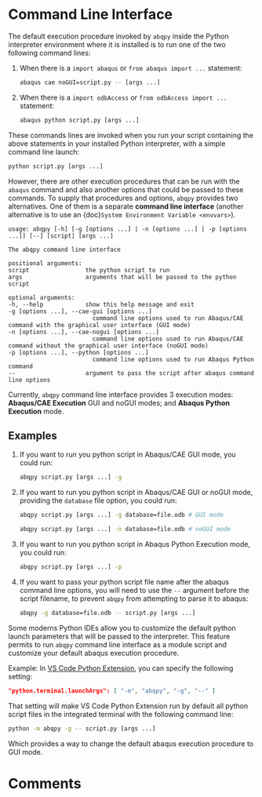 # Command Line Interface

The default execution procedure invoked by `abqpy` inside the Python interpreter
environment where it is installed is to run one of the two following command lines:

1. When there is a `import abaqus` or `from abaqus import ...` statement:

   ```sh
   abaqus cae noGUI=script.py -- [args ...]
   ```

2. When there is a `import odbAccess` or `from odbAccess import ...` statement:

   ```sh
   abaqus python script.py [args ...]
   ```

These commands lines are invoked when you run your script containing the above
statements in your installed Python interpreter, with a simple command line launch:

```sh
python script.py [args ...]
```

However, there are other execution procedures that can be run with the `abaqus`
command and also another options that could be passed to these commands. To supply
that procedures and options, `abqpy` provides two alternatives. One of them is a
separate **command line interface** (another alternative is to use an
{doc}`System Environment Variable <envvars>`).

```
usage: abqpy [-h] [-g [options ...] | -n [options ...] | -p [options ...]] [--] [script] [args ...]

The abqpy command line interface

positional arguments:
script                the python script to run
args                  arguments that will be passed to the python script

optional arguments:
-h, --help            show this help message and exit
-g [options ...], --cae-gui [options ...]
                        command line options used to run Abaqus/CAE command with the graphical user interface (GUI mode)
-n [options ...], --cae-nogui [options ...]
                        command line options used to run Abaqus/CAE command without the graphical user interface (noGUI mode)
-p [options ...], --python [options ...]
                        command line options used to run Abaqus Python command
--                    argument to pass the script after abaqus command line options
```

Currently, `abqpy` command line interface provides 3 execution modes: **Abaqus/CAE
Execution** GUI and noGUI modes; and **Abaqus Python Execution** mode.

## Examples

1. If you want to run you python script in Abaqus/CAE GUI mode, you could run:

   ```sh
   abqpy script.py [args ...] -g
   ```

2. If you want to run you python script in Abaqus/CAE GUI or noGUI mode, providing
   the `database` file option, you could run:

   ```sh
   abqpy script.py [args ...] -g database=file.odb # GUI mode

   abqpy script.py [args ...] -n database=file.odb # noGUI mode
   ```

3. If you want to run you python script in Abaqus Python Execution mode, you could run:

   ```sh
   abqpy script.py [args ...] -p
   ```

4. If you want to pass your python script file name after the abaqus command line
   options, you will need to use the `--` argument before the script filename, to
   prevent `abqpy` from attempting to parse it to abaqus:

   ```sh
   abqpy -g database=file.odb -- script.py [args ...]
   ```

Some moderns Python IDEs allow you to customize the default python launch parameters
that will be passed to the interpreter. This feature permits to run `abqpy` command line
interface as a module script and customize your default abaqus execution procedure.

Example: In
[VS Code Python Extension](https://marketplace.visualstudio.com/items?itemName=ms-python.python),
you can specify the following setting:

```json
"python.terminal.launchArgs": [ "-m", "abqpy", "-g", "--" ]
```

That setting will make VS Code Python Extension run by default all python script
files in the integrated terminal with the following command line:

```sh
python -m abqpy -g -- script.py [args ...]
```

Which provides a way to change the default abaqus execution procedure to GUI mode.

# Comments

```{disqus}
```
